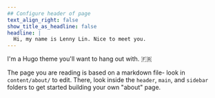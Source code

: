 ```yaml
---
## Configure header of page
text_align_right: false
show_title_as_headline: false
headline: |
  Hi, my name is Lenny Lin. Nice to meet you.
---
```


<!-- this is a subheadline -->
I'm a Hugo theme you'll want to hang out with. :fr: 

The page you are reading is based on a markdown file- look in `content/about/` to edit. There, look inside the `header`, `main`, and `sidebar` folders to get started building your own "about" page.